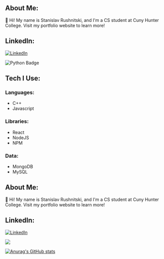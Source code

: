 ## **About Me:**
👋 Hi! My name is Stanislav Rushnitski, and I'm a CS student at Cuny Hunter College. Visit my portfolio website to learn more!

## LinkedIn:
[![LinkedIn](https://img.shields.io/badge/LinkedIn-Profile-blue?style=flat&logo=linkedin)](https://www.linkedin.com/in/stanislav-rushnitski-390455175/)

![Python Badge](https://img.shields.io/badge/python-3670A0?style=for-the-badge&logo=python&logoColor=ffd534)


## **Tech I Use:**
### **Languages:**
- C++
- Javascript

### **Libraries:**
- React
- NodeJS
- NPM

### **Data:**
- MongoDB
- MySQL


## **About Me:**
👋 Hi! My name is Stanislav Rushnitski, and I'm a CS student at Cuny Hunter College. Visit my portfolio website to learn more!

## **LinkedIn:**
[![LinkedIn](https://img.shields.io/badge/LinkedIn-Profile-blue?style=flat&logo=linkedin)](https://www.linkedin.com/in/stanislav-rushnitski-390455175/)



<a href="https://visitcount.itsvg.in">
  <img src="https://visitcount.itsvg.in/api?id=Stbam&label=Profile%20Views&color=0&icon=8&pretty=false" />
</a>

[![Anurag's GitHub stats](https://github-readme-stats.vercel.app/api?username=stbam)](https://github.com/stbam/github-readme-stats)



<!--


**stbam/stbam** is a ✨ _special_ ✨ repository because its `README.md` (this file) appears on your GitHub profile.

Here are some ideas to get you started:

- 🔭 I’m currently working on ...
- 🌱 I’m currently learning ...
- 👯 I’m looking to collaborate on ...
- 🤔 I’m looking for help with ...
- 💬 Ask me about ...
- 📫 How to reach me: ...
- 😄 Pronouns: ...
- ⚡ Fun fact: ...
-->
